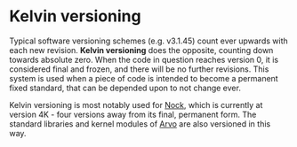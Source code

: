 # Kelvin versioning

Typical software versioning schemes (e.g. v3.1.45) count ever upwards with each new revision. **Kelvin versioning** does the opposite, counting down towards absolute zero. When the code in question reaches version 0, it is considered final and frozen, and there will be no further revisions. This system is used when a piece of code is intended to become a permanent fixed standard, that can be depended upon to not change ever.

Kelvin versioning is most notably used for [Nock](glossary/nock), which is currently at version 4K - four versions away from its final, permanent form. The standard libraries and kernel modules of [Arvo](glossary/arvo) are also versioned in this way.
